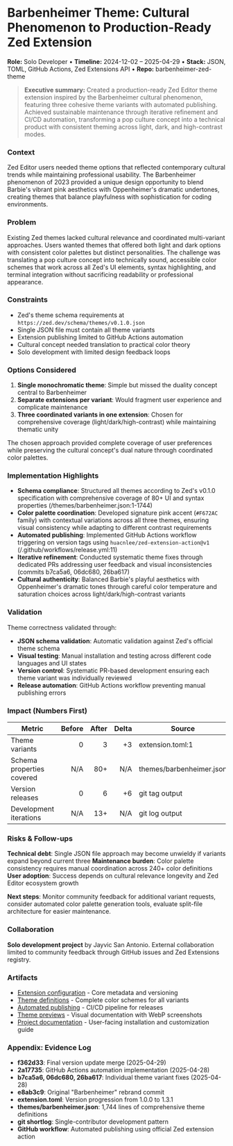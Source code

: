 # Barbenheimer Theme: Cultural Phenomenon to Production-Ready Zed Extension
**Role:** Solo Developer • **Timeline:** 2024-12-02 – 2025-04-29 • **Stack:** JSON, TOML, GitHub Actions, Zed Extensions API • **Repo:** barbenheimer-zed-theme

> **Executive summary:** Created a production-ready Zed Editor theme extension inspired by the Barbenheimer cultural phenomenon, featuring three cohesive theme variants with automated publishing. Achieved sustainable maintenance through iterative refinement and CI/CD automation, transforming a pop culture concept into a technical product with consistent theming across light, dark, and high-contrast modes.

### Context
Zed Editor users needed theme options that reflected contemporary cultural trends while maintaining professional usability. The Barbenheimer phenomenon of 2023 provided a unique design opportunity to blend Barbie's vibrant pink aesthetics with Oppenheimer's dramatic undertones, creating themes that balance playfulness with sophistication for coding environments.

### Problem
Existing Zed themes lacked cultural relevance and coordinated multi-variant approaches. Users wanted themes that offered both light and dark options with consistent color palettes but distinct personalities. The challenge was translating a pop culture concept into technically sound, accessible color schemes that work across all Zed's UI elements, syntax highlighting, and terminal integration without sacrificing readability or professional appearance.

### Constraints
- Zed's theme schema requirements at `https://zed.dev/schema/themes/v0.1.0.json`
- Single JSON file must contain all theme variants
- Extension publishing limited to GitHub Actions automation
- Cultural concept needed translation to practical color theory
- Solo development with limited design feedback loops

### Options Considered
1. **Single monochromatic theme**: Simple but missed the duality concept central to Barbenheimer
2. **Separate extensions per variant**: Would fragment user experience and complicate maintenance
3. **Three coordinated variants in one extension**: Chosen for comprehensive coverage (light/dark/high-contrast) while maintaining thematic unity

The chosen approach provided complete coverage of user preferences while preserving the cultural concept's dual nature through coordinated color palettes.

### Implementation Highlights
- **Schema compliance**: Structured all themes according to Zed's v0.1.0 specification with comprehensive coverage of 80+ UI and syntax properties (/themes/barbenheimer.json:1-1744)
- **Color palette coordination**: Developed signature pink accent (`#F672AC` family) with contextual variations across all three themes, ensuring visual consistency while adapting to different contrast requirements
- **Automated publishing**: Implemented GitHub Actions workflow triggering on version tags using `huacnlee/zed-extension-action@v1` (/.github/workflows/release.yml:11)
- **Iterative refinement**: Conducted systematic theme fixes through dedicated PRs addressing user feedback and visual inconsistencies (commits b7ca5a6, 06dc680, 26ba617)
- **Cultural authenticity**: Balanced Barbie's playful aesthetics with Oppenheimer's dramatic tones through careful color temperature and saturation choices across light/dark/high-contrast variants

### Validation
Theme correctness validated through:
- **JSON schema validation**: Automatic validation against Zed's official theme schema
- **Visual testing**: Manual installation and testing across different code languages and UI states
- **Version control**: Systematic PR-based development ensuring each theme variant was individually reviewed
- **Release automation**: GitHub Actions workflow preventing manual publishing errors

### Impact (Numbers First)

| Metric | Before | After | Delta | Source |
|---|---:|---:|---:|---|
| Theme variants | 0 | 3 | +3 | extension.toml:1 |
| Schema properties covered | N/A | 80+ | N/A | themes/barbenheimer.json |
| Version releases | 0 | 6 | +6 | git tag output |
| Development iterations | N/A | 13+ | N/A | git log output |

### Risks & Follow-ups
**Technical debt**: Single JSON file approach may become unwieldy if variants expand beyond current three
**Maintenance burden**: Color palette consistency requires manual coordination across 240+ color definitions
**User adoption**: Success depends on cultural relevance longevity and Zed Editor ecosystem growth

**Next steps**: Monitor community feedback for additional variant requests, consider automated color palette generation tools, evaluate split-file architecture for easier maintenance.

### Collaboration
**Solo development project** by Jayvic San Antonio. External collaboration limited to community feedback through GitHub issues and Zed Extensions registry.

### Artifacts
- [Extension configuration](extension.toml) - Core metadata and versioning
- [Theme definitions](themes/barbenheimer.json) - Complete color schemes for all variants
- [Automated publishing](/.github/workflows/release.yml) - CI/CD pipeline for releases
- [Theme previews](assets/) - Visual documentation with WebP screenshots
- [Project documentation](README.md) - User-facing installation and customization guide

### Appendix: Evidence Log
- **f362d33**: Final version update merge (2025-04-29)
- **2a17735**: GitHub Actions automation implementation (2025-04-28)
- **b7ca5a6, 06dc680, 26ba617**: Individual theme variant fixes (2025-04-28)
- **e8ab3c9**: Original "Barbenheimer" rebrand commit
- **extension.toml**: Version progression from 1.0.0 to 1.3.1
- **themes/barbenheimer.json**: 1,744 lines of comprehensive theme definitions
- **git shortlog**: Single-contributor development pattern
- **GitHub workflow**: Automated publishing using official Zed extension action